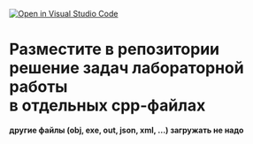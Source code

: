 [![Open in Visual Studio Code](https://classroom.github.com/assets/open-in-vscode-2e0aaae1b6195c2367325f4f02e2d04e9abb55f0b24a779b69b11b9e10269abc.svg)](https://classroom.github.com/online_ide?assignment_repo_id=20804879&assignment_repo_type=AssignmentRepo)
# Разместите в репозитории решение задач лабораторной работы </br>в отдельных cpp-файлах
**другие файлы (obj, exe, out, json, xml, ...) загружать не надо**
